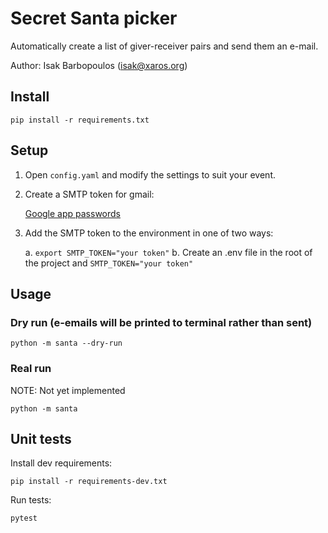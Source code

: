 # Secret Santa picker

Automatically create a list of giver-receiver pairs and send them an e-mail.

Author: Isak Barbopoulos (isak@xaros.org)

## Install

`pip install -r requirements.txt`

## Setup

1. Open `config.yaml` and modify the settings to suit your event.

2. Create a SMTP token for gmail:

    [Google app passwords](https://myaccount.google.com/apppasswords)

3. Add the SMTP token to the environment in one of two ways:

    a. `export SMTP_TOKEN="your token"`
    b. Create an .env file in the root of the project and `SMTP_TOKEN="your token"` 

## Usage

### Dry run (e-emails will be printed to terminal rather than sent)

`python -m santa --dry-run`

### Real run

NOTE: Not yet implemented

`python -m santa`


## Unit tests

Install dev requirements:

`pip install -r requirements-dev.txt`

Run tests:

`pytest`
